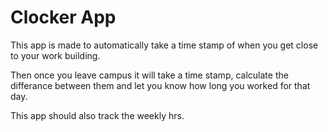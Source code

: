 # Clocker App  

This app is made to automatically take a time stamp of when you get close to your work building.  

Then once you leave campus it will take a time stamp, calculate the differance between them and let you know how long you worked for that day.  

This app should also track the weekly hrs.